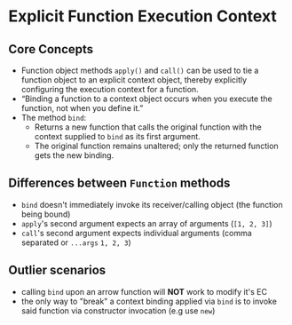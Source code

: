 # Explicit Function Execution Context

## **Core Concepts**

- Function object methods `apply()` and `call()` can be used to tie a function object to an explicit context object, thereby explicitly configuring the execution context for a function.
- “Binding a function to a context object occurs when you execute the function, not when you define it.”
- The method `bind`:
  - Returns a new function that calls the original function with the context supplied to `bind` as its first argument.
  - The original function remains unaltered; only the returned function gets the new binding.

## **Differences between `Function` methods**

- `bind` doesn't immediately invoke its receiver/calling object (the function being bound)
- `apply`'s second argument expects an array of arguments (`[1, 2, 3]`)
- `call`'s second argument expects individual arguments (comma separated or `...args` `1, 2, 3`)

## **Outlier scenarios**

- calling `bind` upon an arrow function will **NOT** work to modify it's EC
- the only way to "break" a context binding applied via `bind` is to invoke said function via constructor invocation (e.g use `new`)
